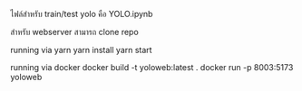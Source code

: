 ไฟล์สำหรับ train/test yolo คือ YOLO.ipynb

สำหรับ webserver สามารถ clone repo 

running via yarn
yarn install
yarn start

running via docker
docker build -t yoloweb:latest .
docker run -p 8003:5173 yoloweb